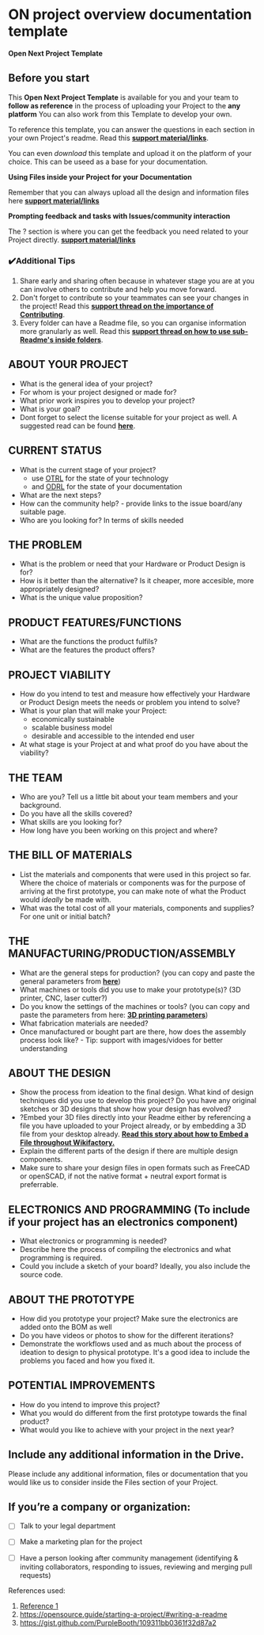 # ON project overview documentation template

**Open Next Project Template**

## Before you start

This **Open Next Project Template** is available for you and your team to **follow as reference** in the process of uploading your Project to the **any platform** You can also work from this Template to develop your own. 

To reference this template, you can answer the questions in each section in your own Project's readme. Read this **[support material/links]()**.

You can even *download* this template and upload it on the platform of your choice. This can be useed as a base for your documentation. 

**Using Files inside your Project for your Documentation**

Remember that you can always upload all the design and information files here **[support material/links]()**

**Prompting feedback and tasks with Issues/community interaction** 

The ? section is where you can get the feedback you need related to your Project directly. **[support material/links]()**

### ✔️**Additional Tips**

1. Share early and sharing often because in whatever stage you are at you can involve others to contribute and help you move forward.
2. Don't forget to contribute so your teammates can see your changes in the project! Read this **[support thread on the importance of Contributing](https://wikifactory.com/+wikifactory/forum/category/NjU?thread=MTkzMzY0)**.
3. Every folder can have a Readme file, so you can organise information more granularly as well. Read this **[support thread on how to use sub-Readme's inside folders](https://wikifactory.com/+wikifactory/forum/category/NjU?thread=MTkzMzU2https://wikifactory.com/+wikifactory/forum/category/NjU?thread=MTkzMzU2)**.

## **ABOUT YOUR PROJECT**

- What is the general idea of your project?
- For whom is your project designed or made for?
- What prior work inspires you to develop your project?
- What is your goal?
- Dont forget to select the license suitable for your project as well. A suggested read can be found **[here](https://github.com/OPEN-NEXT/tldr-ipr/)**.

## **CURRENT STATUS**

- What is the current stage of your project?
  - use [OTRL](https://github.com/OPEN-NEXT/LOSH/blob/master/OTRL.md#concept) for the state of your technology
  - and [ODRL](https://github.com/OPEN-NEXT/LOSH/blob/master/OTRL.md#concept) for the state of your documentation
- What are the next steps?
- How can the community help? - provide links to the issue board/any suitable page.
- Who are you looking for? In terms of skills needed

## **THE PROBLEM**

- What is the problem or need that your Hardware or Product Design is for?
- How is it better than the alternative? Is it cheaper, more accesible, more appropriately designed?
- What is the unique value proposition?

## **PRODUCT FEATURES/FUNCTIONS**

- What are the functions the product fulfils? 
- What are the features the product offers? 

## **PROJECT VIABILITY**

- How do you intend to test and measure how effectively your Hardware or Product Design meets the needs or problem you intend to solve?
- What is your plan that will make your Project:
    - economically sustainable
    - scalable business model
    - desirable and accessible to the intended end user
- At what stage is your Project at and what proof do you have about the viability?

## **THE TEAM**

- Who are you? Tell us a little bit about your team members and your background. 
- Do you have all the skills covered?
- What skills are you looking for?
- How long have you been working on this project and where?

## **THE BILL OF MATERIALS**

- List the materials and components that were used in this project so far. Where the choice of materials or components was for the purpose of arriving at the first prototype, you can make note of what the Product would *ideally* be made with.
- What was the total cost of all your materials, components and supplies? For one unit or initial batch?

## **THE MANUFACTURING/PRODUCTION/ASSEMBLY**

- What are the general steps for production? (you can copy and paste the general parameters from **[here]( https://github.com/OPEN-NEXT/wp3_pub/blob/master/T3.2/Documentation%20%26%20Guidelines/Production%20parameters.md)**)
- What machines or tools did you use to make your prototype(s)? (3D printer, CNC, laser cutter?)
- Do you know the settings of the machines or tools? (you can copy and paste the parameters from here: **[3D printing parameters](https://github.com/OPEN-NEXT/wp3_pub/blob/master/T3.2/Documentation%20%26%20Guidelines/3D%20Printing%20guideline.md)**)
- What fabrication materials are needed?
- Once manufactured or bought part are there, how does the assembly process look like? - Tip: support with images/vidoes for better understanding


## **ABOUT THE DESIGN**

- Show the process from ideation to the final design. What kind of design techniques did you use to develop this project? Do you have any original sketches or 3D designs that show how your design has evolved?
- ?Embed your 3D files directly into your Readme either by referencing a file you have uploaded to your Project already, or by embedding a 3D file from your desktop already. **[Read this story about how to Embed a File throughout Wikifactory.](https://wikifactory.com/+wikifactory/stories/introducing-the-file-finder-and-embeds)**
- Explain the different parts of the design if there are multiple design components. 
- Make sure to share your design files in open formats such as FreeCAD or openSCAD, if not the native format + neutral export format is preferrable.

## ELECTRONICS AND PROGRAMMING (To include if your project has an electronics component)

- What electronics or programming is needed? 
- Describe here the process of compiling the electronics and what programming is required. 
- Could you include a sketch of your board? Ideally, you also include the source code.

## **ABOUT THE PROTOTYPE**

- How did you prototype your project? Make sure the electronics are added onto the BOM as well
- Do you have videos or photos to show for the different iterations?
- Demonstrate the workflows used and as much about the process of ideation to design to physical prototype. It's a good idea to include the problems you faced and how you fixed it.

## **POTENTIAL IMPROVEMENTS**

- How do you intend to improve this project?
- What you would do different from the first prototype towards the final product?
- What would you like to achieve with your project in the next year?

## **Include any additional information in the Drive.**

Please include any additional information, files or documentation that you would like us to consider inside the Files section of your Project.

## **If you’re a company or organization:**
- [ ] Talk to your legal department
- [ ] Make a marketing plan for the project
- [ ] Have a person looking after community management (identifying & inviting collaborators, responding to issues, reviewing and merging pull requests)


References used:
1. [Reference 1](https://wikifactory.com/+wikifactory/project-example-template/file/README.md)
2. https://opensource.guide/starting-a-project/#writing-a-readme
3. https://gist.github.com/PurpleBooth/109311bb0361f32d87a2
